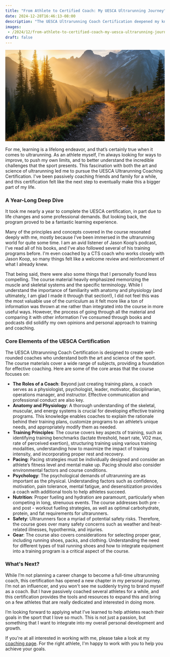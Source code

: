 ```yaml
---
title: "From Athlete to Certified Coach: My UESCA Ultrarunning Journey"
date: 2024-12-28T16:46:13-08:00
description: "The UESCA Ultrarunning Coach Certification deepened my knowledge of the sport and provided the tools to better coach athletes, merging science and passion. While not shifting careers, I'm eager to use my certification to guide dedicated athletes towards their goals."
images:
 - /2024/12/from-athlete-to-certified-coach-my-uesca-ultrarunning-journey/Images/hero.png
draft: false
---
```


![Misty mountain trail at sunrise, winding through pine forest, generated by stability.ai"](images/hero.png)

For me, learning is a lifelong endeavor, and that’s certainly true when it comes to ultrarunning. As an athlete myself, I'm always looking for ways to improve, to push my own limits, and to better understand the incredible challenges that the sport presents. This fascination with both the art and science of ultrarunning led me to pursue the UESCA Ultrarunning Coaching Certification. I've been passively coaching friends and family for a while, and this certification felt like the next step to eventually make this a bigger part of my life. 

### A Year-Long Deep Dive

It took me nearly a year to complete the UESCA certification, in part due to life changes and some professional demands. But looking back, the program proved to be a fantastic learning experience.

Many of the principles and concepts covered in the course resonated deeply with me, mostly because I've been immersed in the ultrarunning world for quite some time. I am an avid listener of Jason Koop’s podcast, I've read all of his books, and I've also followed several of his training programs before. I'm even coached by a CTS coach who works closely with Jason Koop, so many things felt like a welcome review and reinforcement of what I already knew.

That being said, there were also some things that I personally found less compelling. The course material heavily emphasized memorizing the muscle and skeletal systems and the specific terminology. While I understand the importance of familiarity with anatomy and physiology (and ultimately, I am glad I made it through that section!), I did not feel this was the most valuable use of the curriculum as it felt more like a ton of information was thrown at me rather than integrated into the course in more useful ways. However, the process of going through all the material and comparing it with other information I’ve consumed through books and podcasts did solidify my own opinions and personal approach to training and coaching. 

### Core Elements of the UESCA Certification

The UESCA Ultrarunning Coach Certification is designed to create well-rounded coaches who understand both the art and science of the sport. The course materials cover a wide range of subjects, providing a foundation for effective coaching. Here are some of the core areas that the course focuses on:

*   **The Roles of a Coach**: Beyond just creating training plans, a coach serves as a physiologist, psychologist, leader, motivator, disciplinarian, operations manager, and instructor. Effective communication and professional conduct are also key.
*   **Anatomy and Physiology**: A thorough understanding of the skeletal, muscular, and energy systems is crucial for developing effective training programs. This knowledge enables coaches to explain the rationale behind their training plans, customize programs to an athlete’s unique needs, and appropriately modify them as needed.
*   **Training Principles**: The course covers key aspects of training, such as identifying training benchmarks (lactate threshold, heart rate, VO2 max, rate of perceived exertion), structuring training using various training modalities, understanding how to maximize the impact of training intensity, and incorporating proper rest and recovery. 
*   **Pacing**: Pacing strategies must be individually designed and consider an athlete’s fitness level and mental make up. Pacing should also consider environmental factors and course conditions.
*   **Psychology**: The psychological demands of ultrarunning are as important as the physical. Understanding factors such as confidence, motivation, pain tolerance, mental fatigue, and desensitization provides a coach with additional tools to help athletes succeed.
*   **Nutrition**: Proper fueling and hydration are paramount, particularly when competing in long, strenuous events. The course addresses both pre - and post - workout fueling strategies, as well as optimal carbohydrate, protein, and fat requirements for ultrarunners.
*  **Safety**: Ultrarunners face a myriad of potential safety risks. Therefore, the course goes over many safety concerns such as weather and heat-related illnesses, hypothermia, and injuries.
*   **Gear**: The course also covers considerations for selecting proper gear, including running shoes, packs, and clothing. Understanding the need for different types of trail running shoes and how to integrate equipment into a training program is a critical aspect of the course.

### What's Next?

While I’m not planning a career change to become a full-time ultrarunning coach, this certification has opened a new chapter in my personal journey. I’m not an influencer, and you won't see me suddenly trying to brand myself as a coach. But I have passively coached several athletes for a while, and this certification provides the tools and resources to expand this and bring on a few athletes that are really dedicated and interested in doing more. 

I’m looking forward to applying what I’ve learned to help athletes reach their goals in the sport that I love so much. This is not just a passion, but something that I want to integrate into my overall personal development and growth.

If you're at all interested in working with me, please take a look at my [coaching page](https://www.wadewegner.com/coaching). For the right athlete, I'm happy to work with you to help you achieve your goals.
